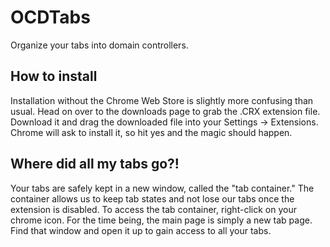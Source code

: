 OCDTabs
=======

Organize your tabs into domain controllers.

How to install
--------------

Installation without the Chrome Web Store is slightly more confusing than usual. Head on over to the downloads page to grab the .CRX extension file. Download it and drag the downloaded file into your Settings -> Extensions. Chrome will ask to install it, so hit yes and the magic should happen.

Where did all my tabs go?!
--------------------------

Your tabs are safely kept in a new window, called the "tab container." The container allows us to keep tab states and not lose our tabs once the extension is disabled. To access the tab container, right-click on your chrome icon. For the time being, the main page is simply a new tab page. Find that window and open it up to gain access to all your tabs.